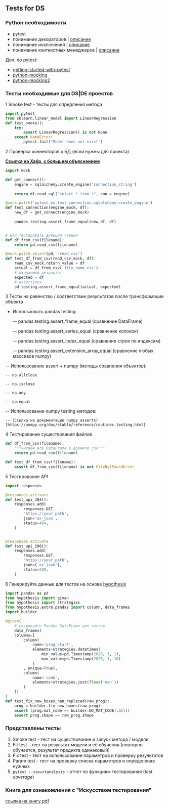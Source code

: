 ## Tests for DS

### Python необходимости

- pytest
- понимание декораторов | [описание](https://www.geeksforgeeks.org/decorators-in-python/)
- понимание исключений | [описание](https://realpython.com/python-exceptions/)
- понимание контекстных менеджеров | [описание](https://book.pythontips.com/en/latest/context_managers.html)

Доп. по pytest:

- [getting-started-with-pytest](https://jacobian.org/2016/nov/27/getting-started-with-pytest/)
- [python-mocking](https://www.fugue.co/blog/2016-02-11-python-mocking-101)
- [python-mocking2](https://alexmarandon.com/articles/python_mock_gotchas/)

### Тесты необходимые для DS|DE проектов

1
Smoke test - тесты для опредления метода
```python
import pytest
from sklearn.linear_model import LinearRegression
def test_smoke():
    try:
        assert LinearRegression() is not None
    except NameError:
        pytest.fail("Model does not exist")
```

2
Проверка коннекторов к БД (если нужны для проекта)

**[Ссылка на Хабр, с большим объяснением](https://habr.com/ru/post/141209/)**

```python
import mock

def get_connect():
    engine = sqlalchemy.create_engine('connection_string')
    
    return df.read_sql("select * from *", con = engine)

@mock.patch('pytest_ex.text_connection.sqlalchemy.create_engine')
def test_connection(engine_mock, df):
    new_df = get_connect(engine_mock)
    
    pandas.testing.assert_frame_equal(new_df, df)


# или тестировать функции чтения
def df_from_csv(filename):
    return pd.read_csv(filename)

@mock.patch.object(pd, 'read_csv')
def test_df_from_csv(read_csv_mock, df):
    read_csv_mock.return_value = df
    actual = df_from_csv('file_name.csv')
    # ожидаемый результат
    expected = df
    # assertions
    pd.testing.assert_frame_equal(actual, expected)
```

3
Тесты на равенство / соответствие результатов после трансформации объекта

- Использовать pandas testing:

    -- pandas.testing.assert_frame_equal (сравнение DataFrame)
    
    -- pandas.testing.assert_series_equal  (сравнение колонок)
    
    -- pandas.testing.assert_index_equal  (сравнение строк по индексам)
    
    -- pandas.testing.assert_extension_array_equal  (сравнение любых массивов numpy)
    
-- Использование assert + numpy (методы сравнения объектов):
   
    -- np.allclose
    
    -- np.isclose
    
    -- np.any
    
    -- np.equal
    
-- Использование numpy testing методов:

    -- (Ссылка на документацию numpy asserts)[https://numpy.org/doc/stable/reference/routines.testing.html]

4
Тестирование существования файлов
```python
def df_from_csv(filename):
    """читаем все DataFrame в формате csv"""
    return pd.read_csv(filename)

def test_df_from_csv(filename):
    assert df_from_csv(filename) is not FileNotFoundError
```

5
Тестирование API
```python
import responses

@responses.activate
def test_api_404():
    responses.add(
        responses.GET,
        'https://your_path',
        json='ex_json',
        status=404,
    )


@responses.activate
def test_api_200():
    responses.add(
        responses.GET,
        'https://your_path',
        json={'ex_json'},
        status=200,
    )
```

6
Генерируйте данные для тестов на основе [hypothesis](https://hypothesis.readthedocs.io)

```python
import pandas as pd
from hypothesis import given
from hypothesis import strategies
from hypothesis.extra.pandas import column, data_frames
import builder

@given(
    # создавайте Pandas DataFrame для тестов
    data_frames(
    columns=[
        column(
            name='prog_start',
            elements=strategies.datetimes(
                min_value=pd.Timestamp(2020, 1, 1),
                max_value=pd.Timestamp(2020, 1, 10)
            )
        , unique=True),
        column(
            name='code', 
            elements=strategies.just(float('nan'))
        )
    ])
)
def test_fix_new_boxes_nan_replaced(raw_prog):
    prog = builder.fix_new_boxes(raw_prog)
    assert (prog.mat_code == builder.NO_MAT_CODE).all()
    assert prog.shape == raw_prog.shape
```

### Представлены тесты

1. Smoke test - тест на существование и запуск метода / модели
2. Fit test - тест на результат модели и её обучения (повторно обучается, результат предикта одинаковый)
3. Fix test - тест на использование параметров и проверку результатов
4. Param test - тест на проверку спиcка параметров и определение нужных
5. ```pytest --cov=rtanalysis``` - отчет по функциям тестирования (_test coverage_)

### Книга для ознакомления с "Искусством тестирования"
[ссылка на книгу pdf](http://barbie.uta.edu/~mehra/Book1_The%20Art%20of%20Software%20Testing.pdf)

